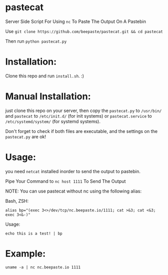 # pastecat

Server Side Script For Using `nc` To Paste The Output On A Pastebin

Use `git clone https://github.com/beepaste/pastecat.git && cd pastecat`

Then run `python pastecat.py`

# Installation:

Clone this repo and run `install.sh`. :)

# Manual Installation:
just clone this repo on your server, then copy the `pastecat.py` to `/usr/bin/` and `pastecat` to `/etc/init.d/` (for init systems) or `pastecat.service` to `/etc/systemd/system/` (for systemd systems).

Don't forget to check if both files are executable, and the settings on the `pastecat.py` are ok!

# Usage:
you need `netcat` installed inorder to send the output to pastebin.

Pipe Your Command to `nc host 1111` To Send The Output

NOTE: You can use pastecat without nc using the following alias:

Bash, ZSH:

`alias bp="(exec 3<>/dev/tcp/nc.beepaste.io/1111; cat >&3; cat <&3; exec 3<&-)"`

Usage:

`echo this is a test! | bp`


# Example:

`uname -a | nc nc.beepaste.io 1111`
